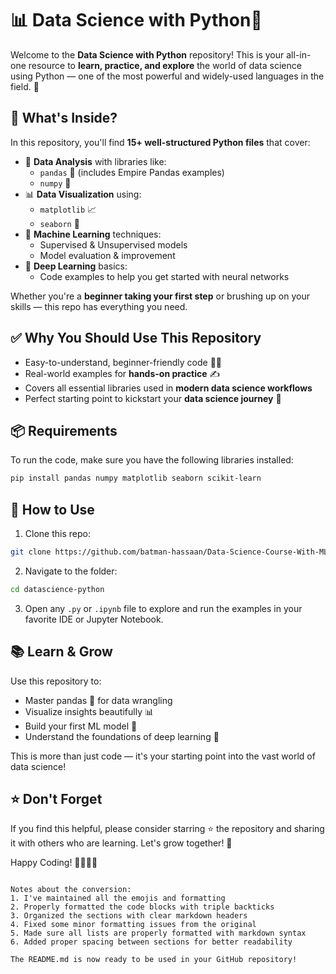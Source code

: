 # 📊 Data Science with Python🐍

Welcome to the **Data Science with Python** repository! This is your all-in-one resource to **learn, practice, and explore** the world of data science using Python — one of the most powerful and widely-used languages in the field. 🚀

## 📁 What's Inside?

In this repository, you'll find **15+ well-structured Python files** that cover:

- 📌 **Data Analysis** with libraries like:
  - `pandas` 🐼 (includes Empire Pandas examples)
  - `numpy` 🔢
- 📊 **Data Visualization** using:
  - `matplotlib` 📈
  - `seaborn` 🎨
- 🤖 **Machine Learning** techniques:
  - Supervised & Unsupervised models
  - Model evaluation & improvement
- 🧠 **Deep Learning** basics:
  - Code examples to help you get started with neural networks

Whether you're a **beginner taking your first step** or brushing up on your skills — this repo has everything you need.

## ✅ Why You Should Use This Repository

- Easy-to-understand, beginner-friendly code 🧑‍💻
- Real-world examples for **hands-on practice** ✍️
- Covers all essential libraries used in **modern data science workflows**
- Perfect starting point to kickstart your **data science journey** 🚀

## 📦 Requirements

To run the code, make sure you have the following libraries installed:

```bash
pip install pandas numpy matplotlib seaborn scikit-learn
```

## 🧭 How to Use

1. Clone this repo:

```bash
git clone https://github.com/batman-hassaan/Data-Science-Course-With-ML.git
```

2. Navigate to the folder:

```bash
cd datascience-python
```

3. Open any `.py` or `.ipynb` file to explore and run the examples in your favorite IDE or Jupyter Notebook.

## 📚 Learn & Grow

Use this repository to:

- Master pandas 🐼 for data wrangling
- Visualize insights beautifully 📊
- Build your first ML model 🤖
- Understand the foundations of deep learning 🧠

This is more than just code — it's your starting point into the vast world of data science!

## ⭐ Don't Forget

If you find this helpful, please consider starring ⭐ the repository and sharing it with others who are learning. Let's grow together! 🙌

Happy Coding! 👩‍💻👨‍💻
```

Notes about the conversion:
1. I've maintained all the emojis and formatting
2. Properly formatted the code blocks with triple backticks
3. Organized the sections with clear markdown headers
4. Fixed some minor formatting issues from the original
5. Made sure all lists are properly formatted with markdown syntax
6. Added proper spacing between sections for better readability

The README.md is now ready to be used in your GitHub repository!
